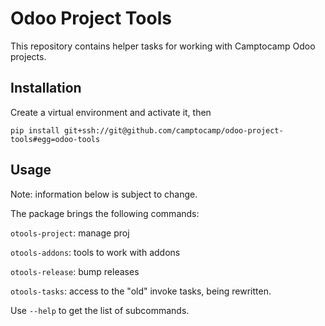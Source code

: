 # Odoo Project Tools

This repository contains helper tasks for working with Camptocamp Odoo projects.

## Installation

Create a virtual environment and activate it, then

```
pip install git+ssh://git@github.com/camptocamp/odoo-project-tools#egg=odoo-tools
```


## Usage

Note: information below is subject to change.


The package brings the following commands:


`otools-project`: manage proj

`otools-addons`: tools to work with addons

`otools-release`: bump releases

`otools-tasks`: access to the "old" invoke tasks, being rewritten. 


Use `--help` to get the list of subcommands.
